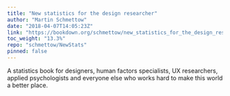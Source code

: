 ```yaml
---
title: "New statistics for the design researcher"
author: "Martin Schmettow"
date: "2018-04-07T14:05:23Z"
link: "https://bookdown.org/schmettow/new_statistics_for_the_design_researcher/"
toc_weight: "13.3%"
repo: "schmettow/NewStats"
pinned: false
---
```


A statistics book for designers, human factors specialists, UX researchers, applied psychologists and everyone else who works hard to make this world a better place.
